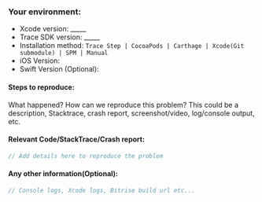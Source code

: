 ### Your environment:

  * Xcode version: _____
  * Trace SDK version: _____
  * Installation method: `Trace Step | CocoaPods | Carthage | Xcode(Git submodule) | SPM | Manual`
  * iOS Version:
  * Swift Version (Optional):

#### Steps to reproduce:

What happened? How can we reproduce this problem?
This could be a description, Stacktrace, crash report, screenshot/video, log/console output, etc.

#### Relevant Code/StackTrace/Crash report:

```swift
// Add details here to reproduce the problem
```

#### Any other information(Optional):

```swift
// Console logs, Xcode logs, Bitrise build url etc...
```
